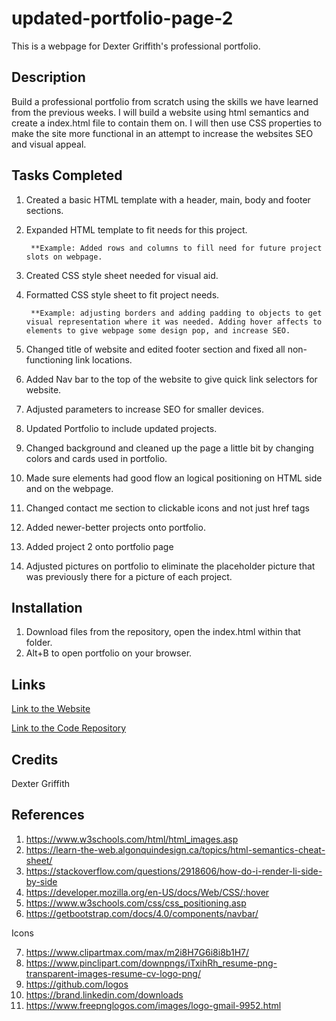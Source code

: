 # updated-portfolio-page-2

This is a webpage for Dexter Griffith's professional portfolio.

## Description

Build a professional portfolio from scratch using the skills we have learned from the previous weeks. I will build a website using html semantics and create a index.html file to contain them on. I will then use CSS properties to make the site more functional in an attempt to increase the websites SEO and visual appeal. 

## Tasks Completed 

1. Created a basic HTML template with a header, main, body and footer sections. 
2. Expanded HTML template to fit needs for this project. 

        **Example: Added rows and columns to fill need for future project slots on webpage.
3. Created CSS style sheet needed for visual aid. 
4. Formatted CSS style sheet to fit project needs.

        **Example: adjusting borders and adding padding to objects to get visual representation where it was needed. Adding hover affects to elements to give webpage some design pop, and increase SEO. 
5. Changed title of website and edited footer section and fixed all non-functioning link locations. 
6. Added Nav bar to the top of the website to give quick link selectors for website. 
7. Adjusted parameters to increase SEO for smaller devices. 
8. Updated Portfolio to include updated projects.
9. Changed background and cleaned up the page a little bit by changing colors and cards used in portfolio.
10. Made sure elements had good flow an logical positioning on HTML side and on the webpage.   
11. Changed contact me section to clickable icons and not just href tags 
12. Added newer-better projects onto portfolio. 
13. Added project 2 onto portfolio page
14. Adjusted pictures on portfolio to eliminate the placeholder picture that was previously there for a picture of each project. 

## Installation 

1. Download files from the repository, open the index.html within that folder. 
2. Alt+B to open portfolio on your browser.

## Links 

[Link to the Website](https://dexterlgriffith.github.io/updated-portfolio-page-2/)

[Link to the Code Repository](https://github.com/DexterLGriffith/updated-portfolio-page-2)


## Credits 

Dexter Griffith

## References 

1. https://www.w3schools.com/html/html_images.asp
2. https://learn-the-web.algonquindesign.ca/topics/html-semantics-cheat-sheet/
3. https://stackoverflow.com/questions/2918606/how-do-i-render-li-side-by-side
4. https://developer.mozilla.org/en-US/docs/Web/CSS/:hover
5. https://www.w3schools.com/css/css_positioning.asp
6. https://getbootstrap.com/docs/4.0/components/navbar/

Icons 

7. https://www.clipartmax.com/max/m2i8H7G6i8i8b1H7/
8. https://www.pinclipart.com/downpngs/iTxihRh_resume-png-transparent-images-resume-cv-logo-png/
9. https://github.com/logos
10. https://brand.linkedin.com/downloads
11. https://www.freepnglogos.com/images/logo-gmail-9952.html


